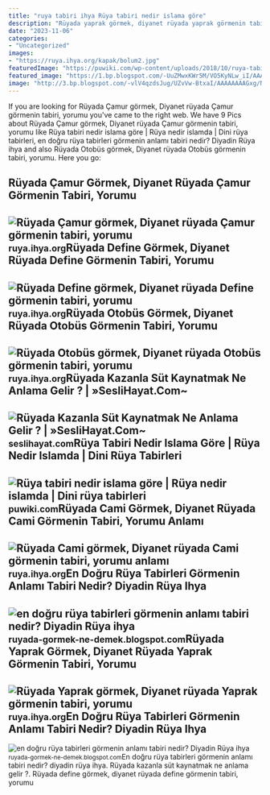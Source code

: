 ```yaml
---
title: "ruya tabiri ihya Rüya tabiri nedir islama göre"
description: "Rüyada yaprak görmek, diyanet rüyada yaprak görmenin tabiri, yorumu"
date: "2023-11-06"
categories:
- "Uncategorized"
images:
- "https://ruya.ihya.org/kapak/bolum2.jpg"
featuredImage: "https://puwiki.com/wp-content/uploads/2018/10/ruya-tabiri-nedir-islama-gore.jpg"
featured_image: "https://1.bp.blogspot.com/-UuZMwxKWr5M/VO5KyNLw_iI/AAAAAAAAJ5c/59O54UKaY3g/s1600/en-dogru-ruya-tabirleri.jpg"
image: "http://3.bp.blogspot.com/-vlV4qzdsJug/UZvVw-BtxaI/AAAAAAAAGxg/N7RxXCviXzk/s1600/en-dogru-ruya-tabirleri.jpg"
---
```


If you are looking for Rüyada Çamur görmek, Diyanet rüyada Çamur görmenin tabiri, yorumu you've came to the right web. We have 9 Pics about Rüyada Çamur görmek, Diyanet rüyada Çamur görmenin tabiri, yorumu like Rüya tabiri nedir islama göre | Rüya nedir islamda | Dini rüya tabirleri, en doğru rüya tabirleri görmenin anlamı tabiri nedir? Diyadin Rüya ihya and also Rüyada Otobüs görmek, Diyanet rüyada Otobüs görmenin tabiri, yorumu. Here you go:

Rüyada Çamur Görmek, Diyanet Rüyada Çamur Görmenin Tabiri, Yorumu
-----------------------------------------------------------------

 ![Rüyada Çamur görmek, Diyanet rüyada Çamur görmenin tabiri, yorumu](https://ruya.ihya.org/kapak/bolum1.jpg) <small>ruya.ihya.org</small>Rüyada Define Görmek, Diyanet Rüyada Define Görmenin Tabiri, Yorumu
-------------------------------------------------------------------

 ![Rüyada Define görmek, Diyanet rüyada Define görmenin tabiri, yorumu](https://ruya.ihya.org/kapak/bolum7.jpg) <small>ruya.ihya.org</small>Rüyada Otobüs Görmek, Diyanet Rüyada Otobüs Görmenin Tabiri, Yorumu
-------------------------------------------------------------------

 ![Rüyada Otobüs görmek, Diyanet rüyada Otobüs görmenin tabiri, yorumu](https://ruya.ihya.org/kapak/bolum2.jpg) <small>ruya.ihya.org</small>Rüyada Kazanla Süt Kaynatmak Ne Anlama Gelir ? | »SesliHayat.Com~
-----------------------------------------------------------------

 ![Rüyada Kazanla Süt Kaynatmak Ne Anlama Gelir ? | »SesliHayat.Com~](https://seslihayat.com/wp-content/uploads/2023/03/Ruyada-Kazanla-Sut-Kaynatmak-Nedir-Ne-ANLAMA-Gelir-Islami-Dini-diyanet-ihya-ve-Psikolojik-Ruya-Tabiri-Yorumu.jpg) <small>seslihayat.com</small>Rüya Tabiri Nedir Islama Göre | Rüya Nedir Islamda | Dini Rüya Tabirleri
------------------------------------------------------------------------

 ![Rüya tabiri nedir islama göre | Rüya nedir islamda | Dini rüya tabirleri](https://puwiki.com/wp-content/uploads/2018/10/ruya-tabiri-nedir-islama-gore.jpg) <small>puwiki.com</small>Rüyada Cami Görmek, Diyanet Rüyada Cami Görmenin Tabiri, Yorumu Anlamı
----------------------------------------------------------------------

 ![Rüyada Cami görmek, Diyanet rüyada Cami görmenin tabiri, yorumu anlamı](https://ruya.ihya.org/kapak/bolum5.jpg) <small>ruya.ihya.org</small>En Doğru Rüya Tabirleri Görmenin Anlamı Tabiri Nedir? Diyadin Rüya Ihya
-----------------------------------------------------------------------

 ![en doğru rüya tabirleri görmenin anlamı tabiri nedir? Diyadin Rüya ihya](https://1.bp.blogspot.com/-UuZMwxKWr5M/VO5KyNLw_iI/AAAAAAAAJ5c/59O54UKaY3g/s1600/en-dogru-ruya-tabirleri.jpg) <small>ruyada-gormek-ne-demek.blogspot.com</small>Rüyada Yaprak Görmek, Diyanet Rüyada Yaprak Görmenin Tabiri, Yorumu
-------------------------------------------------------------------

 ![Rüyada Yaprak görmek, Diyanet rüyada Yaprak görmenin tabiri, yorumu](https://ruya.ihya.org/kapak/bolum4.jpg) <small>ruya.ihya.org</small>En Doğru Rüya Tabirleri Görmenin Anlamı Tabiri Nedir? Diyadin Rüya Ihya
-----------------------------------------------------------------------

 ![en doğru rüya tabirleri görmenin anlamı tabiri nedir? Diyadin Rüya ihya](http://3.bp.blogspot.com/-vlV4qzdsJug/UZvVw-BtxaI/AAAAAAAAGxg/N7RxXCviXzk/s1600/en-dogru-ruya-tabirleri.jpg) <small>ruyada-gormek-ne-demek.blogspot.com</small>En doğru rüya tabirleri görmenin anlamı tabiri nedir? diyadin rüya ihya. Rüyada kazanla süt kaynatmak ne anlama gelir ?. Rüyada define görmek, diyanet rüyada define görmenin tabiri, yorumu
